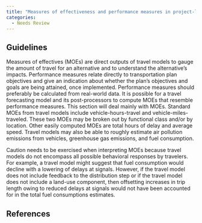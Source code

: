 ```yaml
---
title: "Measures of effectiveness and performance measures in project-level traffic forecasting"
categories:
  - Needs Review
---
```


Guidelines
----------

Measures of effectives (MOEs) are direct outputs of travel models to gauge the amount of travel for an alternative and to understand the alternative’s impacts. Performance measures relate directly to transportation plan objectives and give an indication about whether the plan’s objectives and goals are being attained, once implemented. Performance measures should preferably be calculated from real-world data. It is possible for a travel forecasting model and its post-processors to compute MOEs that resemble performance measures. This section will deal mainly with MOEs.
Standard MOEs from travel models include vehicle-hours-travel and vehicle-miles-traveled. These two MOEs may be broken out by functional class and/or by location. Other easily computed MOEs are total hours of delay and average speed. Travel models may also be able to roughly estimate air pollution emissions from vehicles, greenhouse gas emissions, and fuel consumption.

Caution needs to be exercised when interpreting MOEs because travel models do not encompass all possible behavioral responses by travelers. For example, a travel model might suggest that fuel consumption would decline with a lowering of delays at signals. However, if the travel model does not include feedback to the distribution step or if the travel model does not include a land-use component, then offsetting increases in trip length owing to reduced delays at signals would not have been accounted for in the total fuel consumptions estimates.

References
----------

